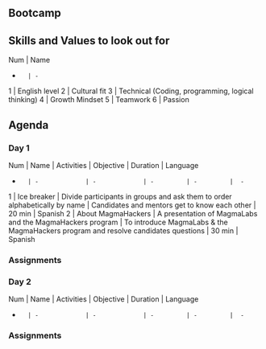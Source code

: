 
## Bootcamp

## Skills and Values to look out for
Num     | Name       
-       | -              
1       | English level
2       | Cultural fit
3       | Technical (Coding, programming, logical thinking)
4       | Growth Mindset
5       | Teamwork
6       | Passion

## Agenda
### __Day 1__
Num     | Name          | Activities    | Objective | Duration  | Language
-       | -             | -             | -         | -         |  -
1       | Ice breaker   | Divide participants in groups and ask them to order alphabetically by name    | Candidates and mentors get to know each other | 20 min | Spanish
2       | About MagmaHackers | A presentation of MagmaLabs and the MagmaHackers program | To introduce MagmaLabs & the MagmaHackers program and resolve candidates questions | 30 min | Spanish

### __Assignments__



### __Day 2__
Num     | Name          | Activities    | Objective | Duration  | Language
-       | -             | -             | -         | -         |  -


### Assignments